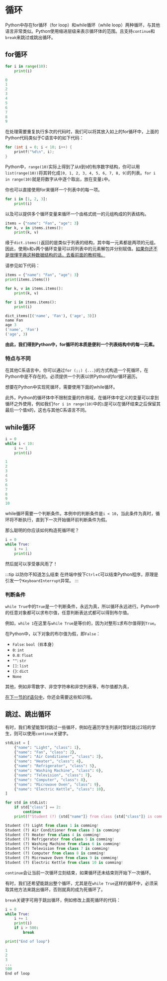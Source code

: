 # 循环
Python中存在for循环（for loop）和while循环（while loop）两种循环，与其他语言非常类似。Python使用缩进层级来表示循环体的范围。且支持`continue`和`break`来跳过或跳出循环。

## for循环
```python
for i in range(10):
    print(i)
```
```python
0
1
2
3
4
5
6
7
8
9
```
在处理需要重复执行多次的代码时，我们可以将其放入如上的for循环中，上面的Python代码类似于C语言中的如下代码：
```c
for (int i = 0; i < 10; i++) {
    printf("%d\n", i);
}
```
Python中，`range(10)`实际上得到了从`0`到`9`的有序数字结构，你可以用`list(range(10))`将其转化成`[0, 1, 2, 3, 4, 5, 6, 7, 8, 9]`的列表。`for i in range(10)`就是将数字从中逐个取出，放在变量`i`中。

你也可以直接使用for来循环一个列表中的每一项。
```python
for i in [1, 2, 3]:
    print(i)
```
以及可以提供多个循环变量来循环一个由格式统一的元组构成的列表结构。
```python
items = {"name": "Fan", "age": 3}
for k, v in items.items():
    print(k, v)
```
缘于`dict.items()`返回的是类似于列表的结构，其中每一元素都是两项的元组。因此，使用`k`和`v`两个循环变量可以将列表中的元素解包并分别赋值。[如果你还不是很懂字典这种数据结构的话，去看前面的教程哦。](/python/basic-type)

请参见如下代码：
```python
items = {"name": "Fan", "age": 3}
print(items.items())

for k, v in items.items():
    print(k, v)

for i in items.items():
    print(i)
```
```python
dict_items([('name', 'Fan'), ('age', 3)])
name Fan
age 3
('name', 'Fan')
('age', 3)
```
**由此，我们得到Python中，for循环的本质是便利一个列表结构中的每一元素。**

### 特点与不同
在其他C系语言中，你可以通过`for (;;) {...}`的方式构造一个死循环，在Python中是不存在的。必须提供一个列表以供Python的for循环遍历。

想要在Python中实现死循环，需要使用下面的while循环。

此外，Python的循环体中不限制变量的作用域，在循环体中定义的变量可以拿到循环之外使用，例如我们`for i in range(10)`中的`i`是可以在循环结束之后保留其最后一个值`9`的，这也与其他C系语言不同。

## while循环
```python
i = 0
while i < 10:
    i += 1
    print(i)
```
```python
1
2
3
4
5
6
7
8
9
10
```
while循环需要一个判断条件。本例中的判断条件是`i < 10`，当此条件为真时，循环将不断执行，直到下一次开始循环前判断条件为假。

那么聪明的你应该如何构造死循环呢？
```python
i = 0
while True:
    i += 1
    print(i)
```
然后就可以享受暴风雨了！

:::tip 以防你不知道怎么结束
在终端中按下`Ctrl`+`C`可以结束Python程序，原理是引发一个`KeyboardInterrupt`异常。
:::

### 判断条件
`while True`中的`True`是一个判断条件，永远为真，所以循环永远进行。Python中的任意对象都可以求布尔值，任意判断表达式都可以得到布尔值。

例如，`while 1`在这里与`while True`是等价的，因为对整形`1`求布尔值得到`True`。

在Python中，以下对象的布尔值为假，即`False`：
* `False`: `bool`（`假`本身）
* `0`: `int`
* `0.0`: `float`
* `""`: `str`
* `[]`: `list`
* `{}`: `dict`
* `None`

其他，例如非零数字、非空字符串和非空列表等，布尔值都为真，

[在下一节的if语句中](/python/if-try)，你还会需要这些知识哦。

## 跳过、跳出循环
有时，我们希望能暂时跳过一些循环，例如在遍历学生列表时暂时跳过2班的学生，则可以使用`continue`关键字。
```python
stdList = [
    {"name": "Light", "class": 1},
    {"name": "Fan", "class": 2},
    {"name": "Air Conditioner", "class": 3},
    {"name": "Heater", "class": 4},
    {"name": "Refrigerator", "class": 5},
    {"name": "Washing Machine", "class": 6},
    {"name": "Television", "class": 7},
    {"name": "Computer", "class": 8},
    {"name": "Microwave Oven", "class": 9},
    {"name": "Electric Kettle", "class": 10},
]

for std in stdList:
    if std["class"] == 2:
        continue
    print(f"Student (?) {std["name"]} from class {std["class"]} is comming!")
```
```python
Student (?) Light from class 1 is comming!
Student (?) Air Conditioner from class 3 is comming!
Student (?) Heater from class 4 is comming!     
Student (?) Refrigerator from class 5 is comming!
Student (?) Washing Machine from class 6 is comming!
Student (?) Television from class 7 is comming! 
Student (?) Computer from class 8 is comming!   
Student (?) Microwave Oven from class 9 is comming!
Student (?) Electric Kettle from class 10 is comming!
```
`continue`会让当前一次循环立刻结束，如果循环还未结束则开始下一次循环。

有时，我们还希望能跳出整个循环，尤其是在`while True`这样的循环中，必须采取其他方法来跳出循环，否则就真的成为死循环了。

`break`关键字可用于跳出循环，例如修改上面死循环的代码：
```python
i = 0
while True:
    i += 1
    print(i)
    if i > 500:
        break

print("End of loop")
```
```python
1
2
3
...
500
End of loop
```